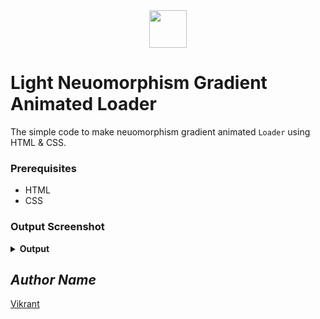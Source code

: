 <div align="center">
  <img height="60" src="https://user-images.githubusercontent.com/85709371/153715643-d0d2a5b8-3be9-41bc-9885-de1dc5808a20.png">
</div>

# Light Neuomorphism Gradient Animated Loader
The simple code to make neuomorphism gradient animated `Loader` using HTML & CSS.

### Prerequisites
- HTML
- CSS

### Output Screenshot
<details><summary><b>Output</b></summary>
  <p align="center">
    <a href="Outputs/output.png"><img src="https://user-images.githubusercontent.com/85709371/154668390-fd318928-62e0-461a-885e-e5af526c0695.png" alt="output"></a>
  </p>
</details>

<!-- Visit <a href="https://thevkrant.github.io/loader_animation/">Here</a> -->

## *Author Name*
[Vikrant](https://github.com/thevkrant)
